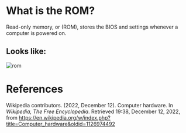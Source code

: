 # What is the ROM? 

Read-only memory, or (ROM), stores the BIOS and settings whenever a computer is powered on. 


## Looks like: 
![rom](https://user-images.githubusercontent.com/109105989/207143787-313e80bd-f58e-4f17-9ef1-cd3d20db3b2d.png)





# References 
Wikipedia contributors. (2022, December 12). Computer hardware. In *Wikipedia, The Free Encyclopedia*. Retrieved 19:38, December 12, 2022, from <https://en.wikipedia.org/w/index.php?title=Computer_hardware&oldid=1126974492>

